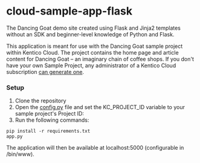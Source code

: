 # cloud-sample-app-flask
The Dancing Goat demo site created using Flask and Jinja2 templates without an SDK and beginner-level knowledge of Python and Flask.

This application is meant for use with the Dancing Goat sample project within Kentico Cloud. The project contains the home page and article content for Dancing Goat – an imaginary chain of coffee shops. If you don't have your own Sample Project, any administrator of a Kentico Cloud subscription [can generate one](https://app.kenticocloud.com/sample-project-generator).

### Setup

1. Clone the repository
2. Open the [config.py](/config.py) file and set the KC_PROJECT_ID variable to your sample project's Project ID:
3. Run the following commands:
```
pip install -r requirements.txt
app.py
```
The application will then be available at localhost:5000 (configurable in /bin/www).
